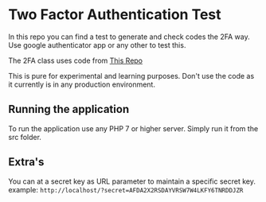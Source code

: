 # Two Factor Authentication Test
In this repo you can find a test to generate and check codes the 2FA way. Use google authenticator app or any other to test this.

The 2FA class uses code from [This Repo](https://github.com/PHPGangsta/GoogleAuthenticator)

This is pure for experimental and learning purposes. Don't use the code as it currently is in any production environment.

## Running the application
To run the application use any PHP 7 or higher server. Simply run it from the src folder.

## Extra's
You can at a secret key as URL parameter to maintain a specific secret key. example:
``http://localhost/?secret=AFDA2X2RSDAYVRSW7W4LKFY6TNRDDJZR``
